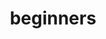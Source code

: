 ---
layout: posts_by_category
categories: beginners
title: beginners
permalink: /category/beginners
---